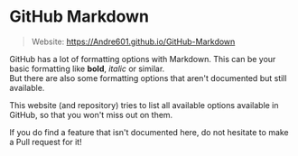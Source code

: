# GitHub Markdown
> Website: https://Andre601.github.io/GitHub-Markdown

GitHub has a lot of formatting options with Markdown. This can be your basic formatting like **bold**, *italic* or similar.  
But there are also some formatting options that aren't documented but still available.

This website (and repository) tries to list all available options available in GitHub, so that you won't miss out on them.

If you do find a feature that isn't documented here, do not hesitate to make a Pull request for it!
